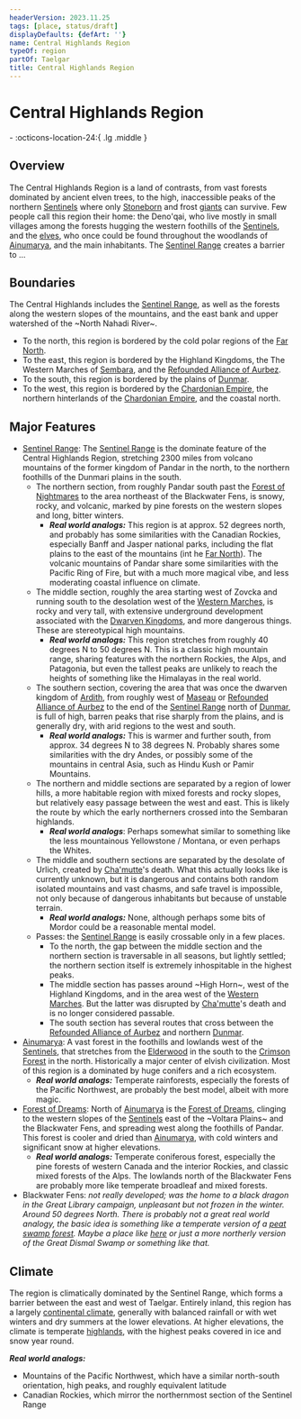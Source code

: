 ```yaml
---
headerVersion: 2023.11.25
tags: [place, status/draft]
displayDefaults: {defArt: ''}
name: Central Highlands Region
typeOf: region
partOf: Taelgar
title: Central Highlands Region
---
```

# Central Highlands Region
<div class="grid cards ext-narrow-margin ext-one-column" markdown>
-    :octicons-location-24:{ .lg .middle }   
</div>


## Overview

The Central Highlands Region is a land of contrasts, from vast forests dominated by ancient elven trees, to the high, inaccessible peaks of the northern [Sentinels](<./sentinel-range.md>) where only [Stoneborn](<../../species/children-of-the-embodied-gods/stoneborn/stoneborn.md>) and frost [giants](<../../species/children-of-the-divine/giants.md>) can survive. Few people call this region their home: the Deno'qai, who live mostly in small villages among the forests hugging the western foothills of the [Sentinels](<./sentinel-range.md>), and the [elves](<../../species/children-of-the-embodied-gods/elves/elves.md>), who once could be found throughout the woodlands of [Ainumarya](<../chasa-nahadi-watershed/ainumarya.md>), and the main inhabitants. The [Sentinel Range](<./sentinel-range.md>) creates a barrier to ...
## Boundaries

The Central Highlands includes the [Sentinel Range](<./sentinel-range.md>), as well as the forests along the western slopes of the mountains, and the east bank and upper watershed of the ~North Nahadi River~.

- To the north, this region is bordered by the cold polar regions of the [Far North](<../far-north/far-north.md>). 
- To the east, this region is bordered by the Highland Kingdoms, the The Western Marches of [Sembara](<../greater-sembara/sembara/sembara.md>), and the [Refounded Alliance of Aurbez](<../greater-sembara/refounded-alliance-of-aurbez/refounded-alliance-of-aurbez.md>). 
- To the south, this region is bordered by the plains of [Dunmar](<../greater-dunmar/realms/dunmar/dunmar.md>). 
- To the west, this region is bordered by the [Chardonian Empire](<../west-coast/chardonian-empire/chardonian-empire.md>), the northern hinterlands of the [Chardonian Empire](<../west-coast/chardonian-empire/chardonian-empire.md>), and the coastal north. 

## Major Features



- [Sentinel Range](<./sentinel-range.md>): The [Sentinel Range](<./sentinel-range.md>) is the dominate feature of the Central Highlands Region, stretching 2300 miles from volcano mountains of the former kingdom of Pandar in the north, to the northern foothills of the Dunmari plains in the south. 
	- The northern section, from roughly Pandar south past the [Forest of Nightmares](<../far-north/forest-of-nightmares.md>) to the area northeast of the Blackwater Fens, is snowy, rocky, and volcanic, marked by pine forests on the western slopes and long, bitter winters. 
		- ***Real world analogs:*** This region is at approx. 52 degrees north, and probably has some similarities with the Canadian Rockies, especially Banff and Jasper national parks, including the flat plains to the east of the mountains (int he [Far North](<../far-north/far-north.md>)). The volcanic mountains of Pandar share some similarities with the Pacific Ring of Fire, but with a much more magical vibe, and less moderating coastal influence on climate. 
	- The middle section, roughly the area starting west of Zovcka and running south to the desolation west of the [Western Marches](<../greater-sembara/sembara/western-marches/western-marches.md>), is rocky and very tall, with extensive underground development associated with the [Dwarven Kingdoms](<dwarven-kingdoms/dwarven-kingdoms.md>), and more dangerous things. These are stereotypical high mountains. 
		- ***Real world analogs:*** This region stretches from roughly 40 degrees N to 50 degrees N. This is a classic high mountain range, sharing features with the northern Rockies, the Alps, and Patagonia, but even the tallest peaks are unlikely to reach the heights of something like the Himalayas in the real world. 
	- The southern section, covering the area that was once the dwarven kingdom of [Ardith](<dwarven-kingdoms/ardith.md>), from roughly west of [Maseau](<../greater-sembara/duchy-of-maseau/duchy-of-maseau.md>) or [Refounded Alliance of Aurbez](<../greater-sembara/refounded-alliance-of-aurbez/refounded-alliance-of-aurbez.md>) to the end of the [Sentinel Range](<./sentinel-range.md>) north of [Dunmar](<../greater-dunmar/realms/dunmar/dunmar.md>), is full of high, barren peaks that rise sharply from the plains, and is generally dry, with arid regions to the west and south. 
		- ***Real world analogs:*** This is warmer and further south, from approx. 34 degrees N to 38 degrees N. Probably shares some similarities with the dry Andes, or possibly some of the mountains in central Asia, such as Hindu Kush or Pamir Mountains. 
	- The northern and middle sections are separated by a region of lower hills, a more habitable region with mixed forests and rocky slopes, but relatively easy passage between the west and east. This is likely the route by which the early northerners crossed into the Sembaran highlands. 
		- ***Real world analogs***: Perhaps somewhat similar to something like the less mountainous Yellowstone / Montana, or even perhaps the Whites. 
	- The middle and southern sections are separated by the desolate of Urlich, created by [Cha'mutte](<../../people/extraplanar-powers/cha-mutte.md>)'s death. What this actually looks like is currently unknown, but it is dangerous and contains both random isolated mountains and vast chasms, and safe travel is impossible, not only because of dangerous inhabitants but because of unstable terrain. 
		- ***Real world analogs:*** None, although perhaps some bits of Mordor could be a reasonable mental model. 
	- Passes: the [Sentinel Range](<./sentinel-range.md>) is easily crossable only in a few places. 
		- To the north, the gap between the middle section and the northern section is traversable in all seasons, but lightly settled; the northern section itself is extremely inhospitable in the highest peaks.
		- The middle section has passes around ~High Horn~, west of the Highland Kingdoms, and in the area west of the [Western Marches](<../greater-sembara/sembara/western-marches/western-marches.md>). But the latter was disrupted by [Cha'mutte](<../../people/extraplanar-powers/cha-mutte.md>)'s death and is no longer considered passable. 
		- The south section has several routes that cross between the [Refounded Alliance of Aurbez](<../greater-sembara/refounded-alliance-of-aurbez/refounded-alliance-of-aurbez.md>) and northern [Dunmar](<../greater-dunmar/realms/dunmar/dunmar.md>). 
- [Ainumarya](<../chasa-nahadi-watershed/ainumarya.md>): A vast forest in the foothills and lowlands west of the [Sentinels](<./sentinel-range.md>), that stretches from the [Elderwood](<../chasa-nahadi-watershed/elderwood.md>) in the south to the [Crimson Forest](<../chasa-nahadi-watershed/crimson-forest.md>) in the north. Historically a major center of elvish civilization. Most of this region is a dominated by huge conifers and a rich ecosystem. 
	- ***Real world analogs:*** Temperate rainforests, especially the forests of the Pacific Northwest, are probably the best model, albeit with more magic. 
- [Forest of Dreams](<../chasa-nahadi-watershed/forest-of-dreams.md>): North of [Ainumarya](<../chasa-nahadi-watershed/ainumarya.md>) is the [Forest of Dreams](<../chasa-nahadi-watershed/forest-of-dreams.md>), clinging to the western slopes of the [Sentinels](<./sentinel-range.md>) east of the ~Voltara Plains~ and the Blackwater Fens, and spreading west along the foothills of Pandar. This forest is cooler and dried than [Ainumarya](<../chasa-nahadi-watershed/ainumarya.md>), with cold winters and significant snow at higher elevations. 
	- ***Real world analogs:*** Temperate coniferous forest, especially the pine forests of western Canada and the interior Rockies, and classic mixed forests of the Alps. The lowlands north of the Blackwater Fens are probably more like temperate broadleaf and mixed forests. 
- Blackwater Fens: *not really developed; was the home to a black dragon in the Great Library campaign, unpleasant but not frozen in the winter. Around 50 degrees North. There is probably not a great real world analogy, the basic idea is something like a temperate version of a [peat swamp forest](https://en.wikipedia.org/wiki/Peat_swamp_forest). Maybe a place like [here](https://www.visitestonia.com/en/where-to-go/west-estonia/soomaa-national-park) or just a more northerly version of the Great Dismal Swamp or something like that.* 



## Climate

The region is climatically dominated by the Sentinel Range, which forms a barrier between the east and west of Taelgar. Entirely inland, this region has a largely [continental climate](https://geodiode.com/climate/continental), generally with balanced rainfall or with wet winters and dry summers at the lower elevations. At higher elevations, the climate is temperate [highlands](https://geodiode.com/biomes/highlands), with the highest peaks covered in ice and snow year round.

***Real world analogs:***
- Mountains of the Pacific Northwest, which have a similar north-south orientation, high peaks, and roughly equivalent latitude
- Canadian Rockies, which mirror the northernmost section of the Sentinel Range